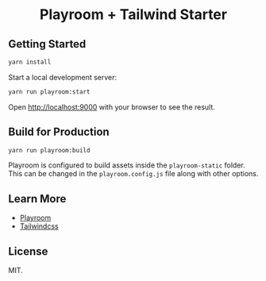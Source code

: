 <h1 align="center">Playroom + Tailwind Starter</h1>

## Getting Started

```bash
yarn install
```

Start a local development server:

```bash
yarn run playroom:start
```

Open [http://localhost:9000](http://localhost:9000) with your browser to see the result.

## Build for Production

```bash
yarn run playroom:build
```

Playroom is configured to build assets inside the `playroom-static` folder. This can be changed in the `playroom.config.js` file along with other options.

## Learn More

- [Playroom](https://github.com/seek-oss/playroom)
- [Tailwindcss](https://tailwindcss.com/)

## License

MIT.
